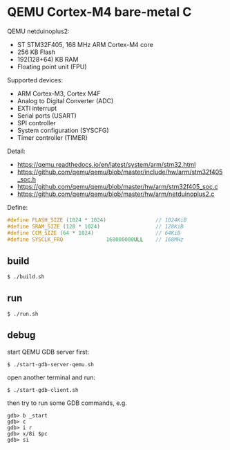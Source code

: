 # QEMU Cortex-M4 bare-metal C

QEMU netduinoplus2:

- ST STM32F405, 168 MHz ARM Cortex-M4 core
- 256 KB Flash
- 192(128+64) KB RAM
- Floating point unit (FPU)

Supported devices:

- ARM Cortex-M3, Cortex M4F
- Analog to Digital Converter (ADC)
- EXTI interrupt
- Serial ports (USART)
- SPI controller
- System configuration (SYSCFG)
- Timer controller (TIMER)

Detail:

- https://qemu.readthedocs.io/en/latest/system/arm/stm32.html
- https://github.com/qemu/qemu/blob/master/include/hw/arm/stm32f405_soc.h
- https://github.com/qemu/qemu/blob/master/hw/arm/stm32f405_soc.c
- https://github.com/qemu/qemu/blob/master/hw/arm/netduinoplus2.c

Define:

```c
#define FLASH_SIZE (1024 * 1024)                // 1024KiB
#define SRAM_SIZE (128 * 1024)                  // 128KiB
#define CCM_SIZE (64 * 1024)                    // 64KiB
#define SYSCLK_FRQ              168000000ULL    // 168MHz
```

## build

`$ ./build.sh`

## run

`$ ./run.sh`

## debug

start QEMU GDB server first:

`$ ./start-gdb-server-qemu.sh`

open another terminal and run:

`$ ./start-gdb-client.sh`

then try to run some GDB commands, e.g.

```gdb
gdb> b _start
gdb> c
gdb> i r
gdb> x/8i $pc
gdb> si
```
